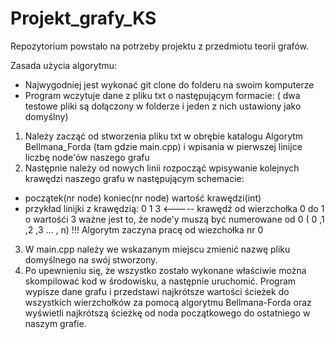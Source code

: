 # Projekt_grafy_KS
Repozytorium powstało na potrzeby projektu z  przedmiotu teorii grafów.


Zasada użycia algorytmu:
- Najwygodniej jest wykonać git clone  do folderu na swoim komputerze
- Program wczytuje dane z pliku txt o następującym formacie: ( dwa testowe pliki są dołączony w folderze i jeden z nich ustawiony jako domyślny)
1) Należy zacząć od stworzenia pliku txt w obrębie katalogu Algorytm Bellmana_Forda (tam gdzie main.cpp) i wpisania w pierwszej linijce liczbę node'ów naszego grafu
2) Następnie należy od nowych linii rozpocząć wpisywanie kolejnych krawędzi naszego grafu w następującym schemacie:
  - początek(nr node) koniec(nr node) wartość krawędzi(int)
  - przykład linijki z krawędzią:
  0 1 3              <----- krawędź od wierzchołka 0 do 1 o wartośći 3
  ważne jest to, że node'y muszą być numerowane od 0 ( 0 ,1 ,2 ,3 ... , n) !!!
  Algorytm zaczyna pracę od wiezchołka nr 0

3) W main.cpp należy we wskazanym miejscu zmienić nazwę pliku domyślnego na swój stworzony.
4) Po upewnieniu się, że wszystko zostało wykonane właściwie można skompilować kod w środowisku, a następnie uruchomić. Program wypisze dane grafu i przedstawi najkrótsze wartości ścieżek do wszystkich wierzchołków za pomocą algorytmu Bellmana-Forda oraz wyświetli najkrótszą ścieżkę od noda początkowego do ostatniego w naszym grafie.
